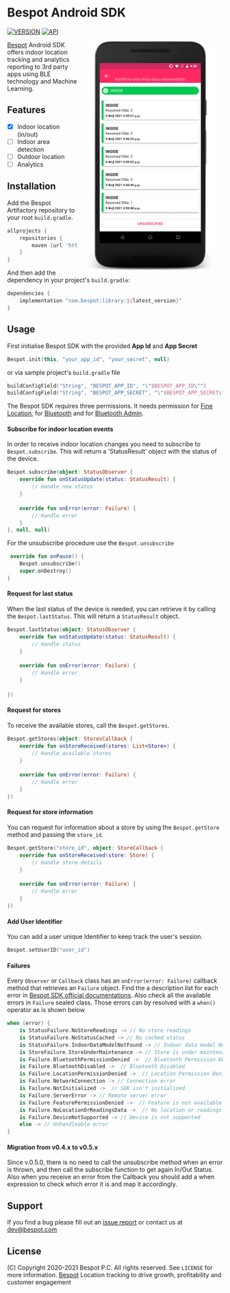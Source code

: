 # Bespot Android SDK

[![VERSION](https://img.shields.io/badge/VERSION-0.5.0-green)](#)
[![API](https://img.shields.io/badge/API-21%2B-brightgreen.svg?style=flat)](#)

<img src="screenshots/sample.png" width="300" align="right" hspace="20">

[Bespot](https://bespot.com/) Android SDK offers indoor location tracking and analytics reporting to 3rd party apps using BLE technology and Machine Learning.

## Features

- [x] Indoor location (in/out)
- [ ] Indoor area detection
- [ ] Outdoor location
- [ ] Analytics

## Installation

Add the Bespot Artifactory repository to your root `build.gradle`.

```gradle
allprojects {
    repositories {
        maven {url 'https://bespot.jfrog.io/artifactory/bespot-sdk-android/'}
    }
}
```

And then add the dependency in your project's `build.gradle`:

```gradle
dependencies {
    implementation "com.bespot:library:${latest_version}"
}
```

## Usage

First initialise Bespot SDK with the provided **App Id** and **App Secret**
```kotlin
Bespot.init(this, "your_app_id", "your_secret", null)
```
or via sample project's `build.gradle` file
```kotlin
buildConfigField("String", "BESPOT_APP_ID", "\"$BESPOT_APP_ID\"")
buildConfigField("String", "BESPOT_APP_SECRET", "\"$BESPOT_APP_SECRET\"")
```

The Bespot SDK requires three permissions. It needs permission for [Fine Location](https://developer.android.com/reference/android/Manifest.permission#ACCESS_FINE_LOCATION), for [Bluetooth](https://developer.android.com/reference/android/Manifest.permission#BLUETOOTH) and for [Bluetooth Admin](https://developer.android.com/reference/android/Manifest.permission#BLUETOOTH_ADMIN).

#### Subscribe for indoor location events

In order to receive indoor location changes you need to subscribe to `Bespot.subscribe`. This will return a 'StatusResult' object with the status of the device.

```kotlin
Bespot.subscribe(object: StatusObserver {
    override fun onStatusUpdate(status: StatusResult) {
        // Handle new status
    }

    override fun onError(error: Failure) {
        // Handle error
    }
}, null, null)
```

For the unsubscribe procedure use the `Bespot.unsubscribe`

```kotlin
 override fun onPause() {
    Bespot.unsubscribe()
    super.onDestroy()
}
```

#### Request for last status

When the last status of the device is needed, you can retrieve it by calling the `Bespot.lastStatus`. This will return a `StatusResult` object.

```kotlin
Bespot.lastStatus(object: StatusObserver {
    override fun onStatusUpdate(status: StatusResult) {
        // Handle status
    }

    override fun onError(error: Failure) {
        // Handle error
    }

})
```

#### Request for stores

To receive the available stores, call the `Bespot.getStores`.

```kotlin
Bespot.getStores(object: StoresCallback {
    override fun onStoreReceived(stores: List<Store>) {
        // Handle available stores
    }

    override fun onError(error: Failure) {
        // Handle error
    }
})
```

#### Request for store information

You can request for information about a store by using the `Bespot.getStore` method and passing the `store_id`.

```kotlin
Bespot.getStore("store_id", object: StoreCallback {
    override fun onStoreReceived(store: Store) {
        // Handle store details
    }

    override fun onError(error: Failure) {
        // Handle error
    }
})
```

#### Add User Identifier

You can add a user unique Identifier to keep track the user's session.

```kotlin
Bespot.setUserID("user_id")
```

####  Failures

Every `Observer` or `Callback` class has an `onError(error: Failure)` callback method that retrieves an `Failure` object.
Find the a description list for each error in [Bespot SDK official documentations](https://docs.opap-dev.bespot.io/sdk/errors/).
Also check all the available errors in `Failure` sealed class. Those errors can by resolved with a `when()` operator as is shown below

```kotlin
when (error) {
    is StatusFailure.NoStoreReadings -> // No store readings
    is StatusFailure.NoStatusCached -> // Νο cached status
    is StatusFailure.IndoorDataModelNotFound -> // Indoor data model Not found
    is StoreFailure.StoreUnderMaintenance -> // Store is under maintenance. In/Out status is unavailable
    is Failure.BluetoothPermissionDenied ->  // Bluetooth Permission Denied
    is Failure.BluetoothDisabled ->  // Bluetooth Disabled
    is Failure.LocationPermissionDenied ->  // Location Permission Denied
    is Failure.NetworkConnection -> // Connection error
    is Failure.NotInitialized ->  // SDK isn't initialized
    is Failure.ServerError -> // Remote server error
    is Failure.FeaturePermissionDenied ->  // Feature is not available
    is Failure.NoLocationOrReadingsData ->  // No location or readings data provided to resolve to a store
    is Failure.DeviceNotSupported -> // Device is not supported
    else -> // Unhandleable error 
}
```

####  Migration from v0.4.x to v0.5.x

Since v.0.5.0, there is no need to call the unsubscribe method when an error is thrown, and then call the subscribe function to get again In/Out Status.
Also when you receive an error from the Callback you should add a when expression to check which error it is and map it accordingly.

## Support

If you find a bug please fill out an [issue report](https://gitlab.com/bespot/bespot-sdk-android-release/-/issues) or contact us at [dev@bespot.com](dev@bespot.com)

## License

(C) Copyright 2020-2021 Bespot P.C. All rights reserved. See `LICENSE` for more information.
[Bespot](https://bespot.com/) Location tracking to drive growth, profitability and customer engagement
